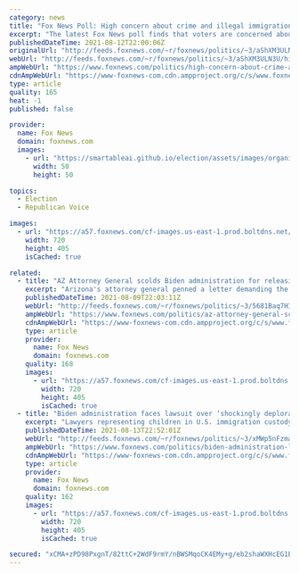 ```yaml
---
category: news
title: "Fox News Poll: High concern about crime and illegal immigration, two of Biden’s weak spots"
excerpt: "The latest Fox News poll finds that voters are concerned about crime and illegal immigration, two of President Joe Biden's weakest issues."
publishedDateTime: 2021-08-12T22:00:06Z
originalUrl: "http://feeds.foxnews.com/~r/foxnews/politics/~3/aShXM3ULN3U/high-concern-about-crime-and-illegal-immigration-two-of-bidens-weak-spots"
webUrl: "http://feeds.foxnews.com/~r/foxnews/politics/~3/aShXM3ULN3U/high-concern-about-crime-and-illegal-immigration-two-of-bidens-weak-spots"
ampWebUrl: "https://www.foxnews.com/politics/high-concern-about-crime-and-illegal-immigration-two-of-bidens-weak-spots.amp"
cdnAmpWebUrl: "https://www-foxnews-com.cdn.ampproject.org/c/s/www.foxnews.com/politics/high-concern-about-crime-and-illegal-immigration-two-of-bidens-weak-spots.amp"
type: article
quality: 165
heat: -1
published: false

provider:
  name: Fox News
  domain: foxnews.com
  images:
    - url: "https://smartableai.github.io/election/assets/images/organizations/foxnews.com-50x50.jpg"
      width: 50
      height: 50

topics:
  - Election
  - Republican Voice

images:
  - url: "https://a57.foxnews.com/cf-images.us-east-1.prod.boltdns.net/v1/static/694940094001/d4b29d26-6c5c-46c4-895a-78a70978a0d9/cf34ead9-d7fd-408a-9b6d-50962f407817/1280x720/match/720/405/image.jpg?ve=1&tl=1"
    width: 720
    height: 405
    isCached: true

related:
  - title: "AZ Attorney General scolds Biden administration for releasing COVID-positive migrants"
    excerpt: "Arizona's attorney general penned a letter demanding the Biden administration halt releasing COVID-positive migrants"
    publishedDateTime: 2021-08-09T22:03:11Z
    webUrl: "http://feeds.foxnews.com/~r/foxnews/politics/~3/5681Baq7HIQ/az-attorney-general-scolds-biden-administration-for-releasing-covid-positive-migrants"
    ampWebUrl: "https://www.foxnews.com/politics/az-attorney-general-scolds-biden-administration-for-releasing-covid-positive-migrants.amp"
    cdnAmpWebUrl: "https://www-foxnews-com.cdn.ampproject.org/c/s/www.foxnews.com/politics/az-attorney-general-scolds-biden-administration-for-releasing-covid-positive-migrants.amp"
    type: article
    provider:
      name: Fox News
      domain: foxnews.com
    quality: 168
    images:
      - url: "https://a57.foxnews.com/cf-images.us-east-1.prod.boltdns.net/v1/static/694940094001/50517ce6-cb22-4701-85a7-061adf640228/d384ee59-b9ed-4310-a6a3-6cd19ec7dcf0/1280x720/match/720/405/image.jpg?ve=1&tl=1"
        width: 720
        height: 405
        isCached: true
  - title: "Biden administration faces lawsuit over ‘shockingly deplorable’ child migrant conditions in Texas"
    excerpt: "Lawyers representing children in U.S. immigration custody sued the Biden administration over \"shockingly deplorable\" conditions in two Texas facilities."
    publishedDateTime: 2021-08-13T22:52:01Z
    webUrl: "http://feeds.foxnews.com/~r/foxnews/politics/~3/xMWp5nFzmaA/biden-administration-lawsuit-shockingly-deplorable-child-migrant-conditions-in-texas-facilities"
    ampWebUrl: "https://www.foxnews.com/politics/biden-administration-lawsuit-shockingly-deplorable-child-migrant-conditions-in-texas-facilities.amp"
    cdnAmpWebUrl: "https://www-foxnews-com.cdn.ampproject.org/c/s/www.foxnews.com/politics/biden-administration-lawsuit-shockingly-deplorable-child-migrant-conditions-in-texas-facilities.amp"
    type: article
    provider:
      name: Fox News
      domain: foxnews.com
    quality: 162
    images:
      - url: "https://a57.foxnews.com/cf-images.us-east-1.prod.boltdns.net/v1/static/694940094001/3d62eb1e-9fd6-41ee-a672-2512e5fbcd11/834d4d79-eb36-4eae-857d-a375eadbcdf0/1280x720/match/720/405/image.jpg?ve=1&tl=1"
        width: 720
        height: 405
        isCached: true

secured: "xCMA+zPD98PxgnT/82ttC+2WdF9rmY/nBWSMqoCK4EMy+g/eb2shaWXHcEG1EMKHgmHZ8bxTsGF8T16YXS1DNZxvzIVXU9c1Lih/OWjZX8gQQtYOvK3v89tw8MhQrECe3k1VKrhzbQcyupiW8Mda7ZpMvhB0NNg18aAuTJzA8OAprY0Rm2Et3T7HLgQzOvIiFVoxIYr+b/Mw0xLRtc/Q9WLguOhpl3uyX+CsEHznyd8gK2xrRhAyjiVR4OHx6/HT3367oQeCjT4qkMcVndqIZLRS57bLl/ZWOJrXUqWjThM4MFb0NrqSoLngW6Xy6k/pdZ8ZtCOlTg6+p+r9xyWl0YUVBrC5Zj+5SsWjTgIFaYQ=;vMgzdhVf4CwkDYBk91ObHA=="
---
```



